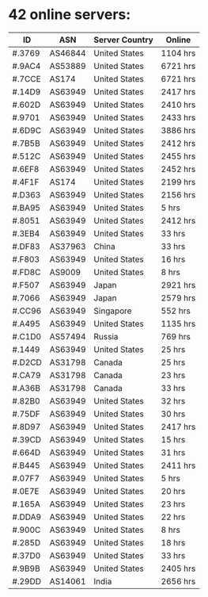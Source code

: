 # 42 online servers:

| ID | ASN | Server Country | Online |
| ------ | ------ | ------ | ------ |
| #.3769 | AS46844 | United States | 1104 hrs |
| #.9AC4 | AS53889 | United States | 6721 hrs |
| #.7CCE | AS174 | United States | 6721 hrs |
| #.14D9 | AS63949 | United States | 2417 hrs |
| #.602D | AS63949 | United States | 2410 hrs |
| #.9701 | AS63949 | United States | 2433 hrs |
| #.6D9C | AS63949 | United States | 3886 hrs |
| #.7B5B | AS63949 | United States | 2412 hrs |
| #.512C | AS63949 | United States | 2455 hrs |
| #.6EF8 | AS63949 | United States | 2452 hrs |
| #.4F1F | AS174 | United States | 2199 hrs |
| #.D363 | AS63949 | United States | 2156 hrs |
| #.BA95 | AS63949 | United States | 5 hrs |
| #.8051 | AS63949 | United States | 2412 hrs |
| #.3EB4 | AS63949 | United States | 33 hrs |
| #.DF83 | AS37963 | China | 33 hrs |
| #.F803 | AS63949 | United States | 16 hrs |
| #.FD8C | AS9009 | United States | 8 hrs |
| #.F507 | AS63949 | Japan | 2921 hrs |
| #.7066 | AS63949 | Japan | 2579 hrs |
| #.CC96 | AS63949 | Singapore | 552 hrs |
| #.A495 | AS63949 | United States | 1135 hrs |
| #.C1D0 | AS57494 | Russia | 769 hrs |
| #.1449 | AS63949 | United States | 25 hrs |
| #.D2CD | AS31798 | Canada | 25 hrs |
| #.CA79 | AS31798 | Canada | 23 hrs |
| #.A36B | AS31798 | Canada | 33 hrs |
| #.82B0 | AS63949 | United States | 32 hrs |
| #.75DF | AS63949 | United States | 30 hrs |
| #.8D97 | AS63949 | United States | 2417 hrs |
| #.39CD | AS63949 | United States | 15 hrs |
| #.664D | AS63949 | United States | 31 hrs |
| #.B445 | AS63949 | United States | 2411 hrs |
| #.07F7 | AS63949 | United States | 5 hrs |
| #.0E7E | AS63949 | United States | 20 hrs |
| #.165A | AS63949 | United States | 23 hrs |
| #.DDA9 | AS63949 | United States | 22 hrs |
| #.900C | AS63949 | United States | 8 hrs |
| #.285D | AS63949 | United States | 18 hrs |
| #.37D0 | AS63949 | United States | 33 hrs |
| #.9B9B | AS63949 | United States | 2405 hrs |
| #.29DD | AS14061 | India | 2656 hrs |

